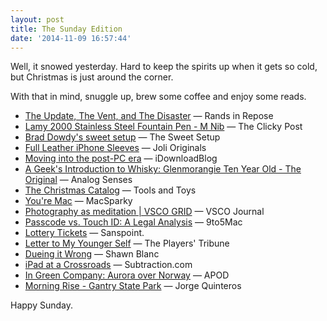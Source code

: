 ```yaml
---
layout: post
title: The Sunday Edition
date: '2014-11-09 16:57:44'
---
```


Well, it snowed yesterday. Hard to keep the spirits up when it gets so cold, but Christmas is just around the corner. 

With that in mind, snuggle up, brew some coffee and enjoy some reads. 

* [The Update, The Vent, and The Disaster](http://randsinrepose.com/archives/the-update-the-vent-and-the-disaster/)  — Rands in Repose
* [Lamy 2000 Stainless Steel Fountain Pen - M Nib](http://clickypost.com/blog/2014/11/1/lamy-2000-stainless-steel-fountain-pen-m-nib) — The Clicky Post
* [Brad Dowdy's sweet setup](http://thesweetsetup.com/brad-dowdys-sweet-setup/) — The Sweet Setup
* [Full Leather iPhone Sleeves](http://jolioriginals.com/products/smooth-iphone) — Joli Originals
* [Moving into the post-PC era](http://www.idownloadblog.com/2014/10/27/moving-into-that-post-pc-era/) — iDownloadBlog
* [A Geek's Introduction to Whisky: Glenmorangie Ten Year Old - The Original](http://www.analogsenses.com/2014/11/05/a-geeks-introduction-to-whisky-glenmorangie-ten-year-old-the-original) — Analog Senses
* [The Christmas Catalog](http://toolsandtoys.net/guides/the-2014-christmas-catalog/) — Tools and Toys
* [You're Mac](http://macsparky.com/blog/2014/11/youre-mac) — MacSparky
* [Photography as meditation | VSCO GRID](http://grid.vsco.co/journal/louise-ljungberg-vsco-cam) — VSCO Journal
* [Passcode vs. Touch ID: A Legal Analysis](http://9to5mac.com/2014/11/06/passcode-vs-touch-id-a-legal-analysis/) — 9to5Mac
* [Lottery Tickets](http://www.sanspoint.com/archives/2014/11/06/lottery-tickets/) — Sanspoint.
* [Letter to My Younger Self](http://www.theplayerstribune.com/brendan-shanahan-letter-to-my-younger-self/) — The Players' Tribune
* [Dueing it Wrong](http://shawnblanc.net/2014/11/better-perspectives-in-omnifocus/) — Shawn Blanc
* [iPad at a Crossroads](http://www.subtraction.com/2014/10/28/ipad-at-a-crossroads/) — Subtraction.com
* [In Green Company: Aurora over Norway](http://apod.nasa.gov/apod/ap141103.html) — APOD
* [Morning Rise - Gantry State Park](http://jorgeq.com/jorgeqfolio/2014/11/8/morning-rise-gantry-state-park) — Jorge Quinteros

Happy Sunday. 